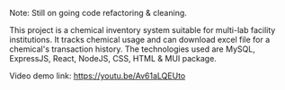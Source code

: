 Note: Still on going code refactoring & cleaning.

This project is a chemical inventory system suitable for multi-lab facility institutions. It tracks chemical usage and can download excel file for a chemical's transaction history. The technologies used are MySQL, ExpressJS, React, NodeJS, CSS, HTML & MUI package.

Video demo link: https://youtu.be/Av61aLQEUto
